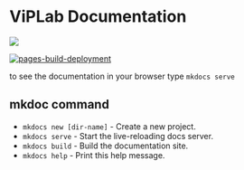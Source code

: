 # ViPLab Documentation

![](https://github.com/KatLily-74656/SusI-Documentation/workflows/GitHubPages/badge.svg)

[![pages-build-deployment](https://github.com/KatLily-74656/SusI-Documentation/actions/workflows/pages/pages-build-deployment/badge.svg)](https://github.com/KatLily-74656/SusI-Documentation/actions/workflows/pages/pages-build-deployment)

to see the documentation in your browser type
`mkdocs serve`

## mkdoc command

* `mkdocs new [dir-name]` - Create a new project.
* `mkdocs serve` - Start the live-reloading docs server.
* `mkdocs build` - Build the documentation site.
* `mkdocs help` - Print this help message.